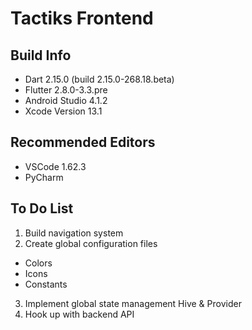 # Tactiks Frontend

## Build Info
- Dart 2.15.0 (build 2.15.0-268.18.beta)
- Flutter 2.8.0-3.3.pre
- Android Studio 4.1.2
- Xcode Version 13.1

## Recommended Editors
- VSCode 1.62.3
- PyCharm

## To Do List

1. Build navigation system
2. Create global configuration files
  - Colors
  - Icons
  - Constants
3. Implement global state management Hive & Provider
4. Hook up with backend API
